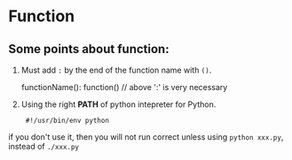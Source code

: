Function
=====


## Some points about function:

1. Must add `:` by the end of the function name with `()`.
													
	functionName():
        function() // above ':' is very necessary

2. Using the right **PATH** of python intepreter for Python.

		#!/usr/bin/env python
  if you don't use it, then you will not run correct unless using `python xxx.py`, instead of `./xxx.py`


